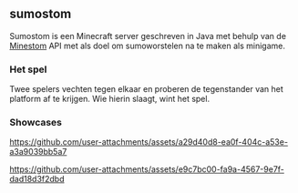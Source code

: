 ## sumostom
Sumostom is een Minecraft server geschreven in Java met behulp van de [Minestom](https://minestom.net/) API met als doel om sumoworstelen na te maken als minigame.

### Het spel
Twee spelers vechten tegen elkaar en proberen de tegenstander van het platform af te krijgen. Wie hierin slaagt, wint het spel.

### Showcases
https://github.com/user-attachments/assets/a29d40d8-ea0f-404c-a53e-a3a9039bb5a7

https://github.com/user-attachments/assets/e9c7bc00-fa9a-4567-9e7f-dad18d3f2dbd
